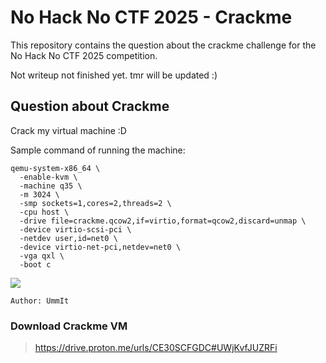 # No Hack No CTF 2025 - Crackme

This repository contains the question about the crackme challenge for the No Hack No CTF 2025 competition.

Not writeup not finished yet. tmr will be updated :)

## Question about Crackme

Crack my virtual machine :D

Sample command of running the machine:

```shell
qemu-system-x86_64 \
  -enable-kvm \
  -machine q35 \
  -m 3024 \
  -smp sockets=1,cores=2,threads=2 \
  -cpu host \
  -drive file=crackme.qcow2,if=virtio,format=qcow2,discard=unmap \
  -device virtio-scsi-pci \
  -netdev user,id=net0 \
  -device virtio-net-pci,netdev=net0 \
  -vga qxl \
  -boot c
```

![](https://aniyuki.com/wp-content/uploads/2023/05/aniyuki-oshi-no-ko-gif-2.gif)

`Author: UmmIt`

### Download Crackme VM

> https://drive.proton.me/urls/CE30SCFGDC#UWjKvfJUZRFi
